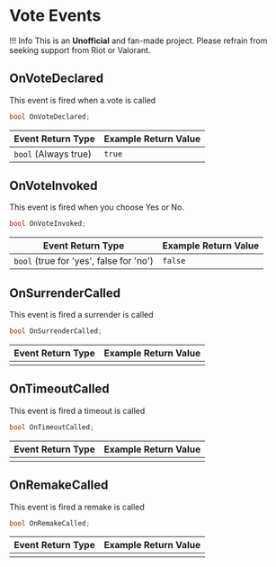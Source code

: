 # Vote Events

!!! Info 
	This is an **Unofficial** and fan-made project. Please refrain from seeking support from Riot or Valorant.

## OnVoteDeclared
This event is fired when a vote is called

```C#
bool OnVoteDeclared;
```

| **Event Return Type** | **Example Return Value** |
|------------------------|--------------------------|
| `bool` (Always true)				| `true`  |

## OnVoteInvoked
This event is fired when you choose Yes or No.

```C#
bool OnVoteInvoked;
```

| **Event Return Type** | **Example Return Value** |
|------------------------|--------------------------|
| `bool` (true for 'yes', false for 'no')  | `false`|

## OnSurrenderCalled
This event is fired a surrender is called

```C#
bool OnSurrenderCalled;
```

| **Event Return Type** | **Example Return Value** |
|------------------------|--------------------------|
| | |

## OnTimeoutCalled
This event is fired a timeout is called

```C#
bool OnTimeoutCalled;
```

| **Event Return Type** | **Example Return Value** |
|------------------------|--------------------------|
| | |

## OnRemakeCalled
This event is fired a remake is called

```C#
bool OnRemakeCalled;
```

| **Event Return Type** | **Example Return Value** |
|------------------------|--------------------------|
| | |